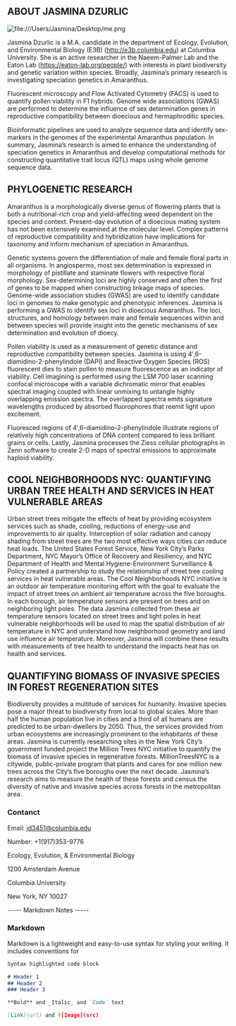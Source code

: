 ## ABOUT JASMINA DZURLIC

![file:///Users/Jasmina/Desktop/me.png](file:///Users/Jasmina/Desktop/me.png)

Jasmina Dzurlic is a M.A. candidate in the department of Ecology, Evolution, and Environmental Biology (E3B) (http://e3b.columbia.edu) at Columbia University. She is an active researcher in the Naeem-Palmer Lab and the Eaton Lab (https://eaton-lab.org/people/) with interests in plant biodiversity and genetic variation within species. Broadly, Jasmina’s primary research is investigating speciation genetics in Amaranthus. 

Fluorescent microscopy and Flow Activated Cytometry (FACS) is used to quantify pollen viability in F1 hybrids. Genome wide associations (GWAS) are performed to determine the influence of sex determination genes in reproductive compatibility between dioecious and hermaphroditic species.

Bioinformatic pipelines are used to analyze sequence data and identify sex-markers in the genomes of the experimental Amaranthus population. In summary, Jasmina’s research is aimed to enhance the understanding of speciation genetics in Amaranthus and develop computational methods for constructing quantitative trait locus (QTL) maps using whole genome sequence data.

## PHYLOGENETIC RESEARCH

Amaranthus is a morphologically diverse genus of flowering plants that is both a nutritional-rich crop and yield-affecting weed dependent on the species and context. Present-day evolution of a dioecious mating system has not been extensively examined at the molecular level. Complex patterns of reproductive compatibility and hybridization have implications for taxonomy and inform mechanism of speciation in Amaranthus.

Genetic systems govern the differentiation of male and female floral parts in all organisms. In angiosperms, most sex determination is expressed in morphology of pistillate and staminate flowers with respective floral morphology. Sex-determining loci are highly conserved and often the first of genes to be mapped when constructing linkage maps of species. Genome-wide association studies (GWAS) are used to identify candidate loci in genomes to make genotypic and phenotypic inferences. Jasmina is performing a GWAS to identify sex loci in dioecious Amaranthus. The loci, structures, and homology between male and female sequences within and between species will provide insight into the genetic mechanisms of sex determination and evolution of dioecy.

Pollen viability is used as a measurement of genetic distance and reproductive compatibility between species. Jasmina is using 4′,6-diamidino-2-phenylindole (DAPI) and Reactive Oxygen Species (ROS) fluorescent dies to stain pollen to measure fluorescence as an indicator of viability. Cell imagining is performed using the LSM 700 laser scanning confocal microscope with a variable dichromatic mirror that enables spectral imaging coupled with linear unmixing to untangle highly overlapping emission spectra. The overlapped  spectra emits signature wavelengths produced by absorbed fluorophores that reemit light upon excitement. 

Fluoresced regions of 4′,6-diamidino-2-phenylindole illustrate regions of relatively high concentrations of DNA content compared to less brilliant grains or cells. Lastly, Jasmina processes the Ziess cellular photographs in Zenn software to create 2-D maps of spectral emissions to approximate haploid viability. 


## COOL NEIGHBORHOODS NYC: QUANTIFYING URBAN TREE HEALTH AND SERVICES IN HEAT VULNERABLE AREAS

Urban street trees mitigate the effects of heat by providing ecosystem services such as shade, cooling, reductions of energy-use and improvements to air quality. Interception of solar radiation and canopy shading from street trees are the two most effective ways cities can reduce heat loads. The United States Forest Service, New York City’s Parks Department, NYC Mayor’s Office of Recovery and Resiliency, and NYC Department of Health and Mental Hygiene-Environment Surveillance & Policy created a partnership to study the relationship of street tree cooling services in heat vulnerable areas. The Cool Neighborhoods NYC initiative is an outdoor air temperature monitoring effort with the goal to evaluate the impact of street trees on ambient air temperature across the five boroughs. In each borough, air temperature sensors are present on trees and on neighboring light poles. The data Jasmina collected from these air temperature sensors located on street trees and light poles in heat vulnerable neighborhoods will be used to map the spatial distribution of air temperature in NYC and understand how neighborhood geometry and land use influence air temperature. Moreover, Jasmina will combine these results with measurements of tree health to understand the impacts heat has on health and services.

## QUANTIFYING BIOMASS OF INVASIVE SPECIES IN FOREST REGENERATION SITES


Biodiversity provides a multitude of services for humanity. Invasive species pose a major threat to biodiversity from local to global scales. More than half the human population live in cities and a third of all humans are predicted to be urban-dwellers by 2050.  Thus, the services provided from urban ecosystems are increasingly prominent to the inhabitants of these areas. Jasmina is currently researching sites in the New York City’s government funded project the Million Trees NYC initiative to quantify the biomass of invasive species in regenerative forests. MillionTreesNYC is a citywide, public-private program that plants and cares for one million new trees across the City’s five boroughs over the next decade. Jasmina’s research aims to measure the health of these forests and census the diversity of native and invasive species across forests in the metropolitan area.

### Contanct 

Email: jd3451@columbia.edu

Number: +1(917)353-9776


Ecology, Evolution, & Environmental Biology

1200 Amsterdam Avenue

Columbia University

New York, NY 10027

----- Markdown Notes -----
### Markdown

Markdown is a lightweight and easy-to-use syntax for styling your writing. It includes conventions for

```markdown
Syntax highlighted code block

# Header 1
## Header 2
### Header 3

**Bold** and _Italic_ and `Code` text

[Link](url) and ![Image](src)
```
